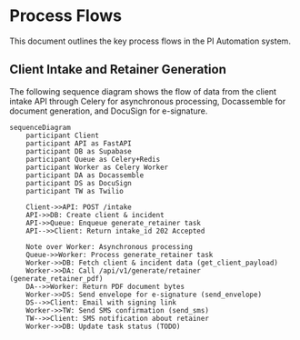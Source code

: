 # Process Flows

This document outlines the key process flows in the PI Automation system.

## Client Intake and Retainer Generation

The following sequence diagram shows the flow of data from the client intake API
through Celery for asynchronous processing, Docassemble for document generation,
and DocuSign for e-signature.

```mermaid
sequenceDiagram
    participant Client
    participant API as FastAPI
    participant DB as Supabase
    participant Queue as Celery+Redis
    participant Worker as Celery Worker
    participant DA as Docassemble
    participant DS as DocuSign
    participant TW as Twilio

    Client->>API: POST /intake
    API->>DB: Create client & incident
    API->>Queue: Enqueue generate_retainer task
    API-->>Client: Return intake_id 202 Accepted

    Note over Worker: Asynchronous processing
    Queue->>Worker: Process generate_retainer task
    Worker->>DB: Fetch client & incident data (get_client_payload)
    Worker->>DA: Call /api/v1/generate/retainer (generate_retainer_pdf)
    DA-->>Worker: Return PDF document bytes
    Worker->>DS: Send envelope for e-signature (send_envelope)
    DS-->>Client: Email with signing link
    Worker->>TW: Send SMS confirmation (send_sms)
    TW-->>Client: SMS notification about retainer
    Worker->>DB: Update task status (TODO)
